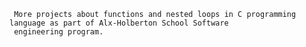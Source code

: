 


     More projects about functions and nested loops in C programming language as part of Alx-Holberton School Software 
     engineering program.
